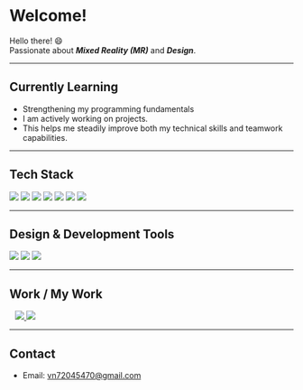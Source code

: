 # Welcome!

Hello there! 😄  
Passionate about ***Mixed Reality (MR)*** and ***Design***.

---

## Currently Learning

- Strengthening my programming fundamentals  
- I am actively working on projects.  
- This helps me steadily improve both my technical skills and teamwork capabilities.

---

## Tech Stack

<p>
  <img src="https://img.shields.io/badge/C++-00599C?style=flat-square&logo=cplusplus&logoColor=white"/>
  <img src="https://img.shields.io/badge/Java-007396?style=flat-square&logo=java&logoColor=white"/>
  <img src="https://img.shields.io/badge/HTML5-E34F26?style=flat-square&logo=html5&logoColor=white"/>
  <img src="https://img.shields.io/badge/CSS3-1572B6?style=flat-square&logo=css3&logoColor=white"/>
  <img src="https://img.shields.io/badge/JavaScript-F7DF1E?style=flat-square&logo=javascript&logoColor=black"/>
  <img src="https://img.shields.io/badge/React-61DAFB?style=flat-square&logo=react&logoColor=black"/>
  <img src="https://img.shields.io/badge/React_Native-61DAFB?style=flat-square&logo=react&logoColor=black"/>
</p>

---

## Design & Development Tools

<p>
  <img src="https://img.shields.io/badge/Expo-000020?style=flat-square&logo=expo&logoColor=white"/>
  <img src="https://img.shields.io/badge/Figma-0acf83?style=flat-square&logo=figma&logoColor=white"/>
  <img src="https://img.shields.io/badge/Blender-F5792A?style=flat-square&logo=blender&logoColor=white"/>
</p>

---

## Work / My Work

<p>
  <a href="https://expo.dev/accounts/hyeongwon" target="_blank" style="margin-left: 10px;">
    <img src="https://img.shields.io/badge/Expo_Profile-000020?style=flat-square&logo=expo&logoColor=white"/>
  </a>
  <a href="https://www.figma.com/files/team/1524339522143776202/user/1524297676773186717?fuid=1524297676773186717" target="_blank">
    <img src="https://img.shields.io/badge/Figma_Profile-0ACF83?style=flat-square&logo=figma&logoColor=white"/>
  </a>
</p>

---

## Contact

- Email: vn72045470@gmail.com

